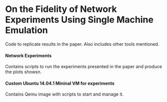 # On the Fidelity of Network Experiments Using Single Machine Emulation
Code to replicate results in the paper. Also includes other tools mentioned.

#### Network Experiments
Contains scripts to run the experiments presented in the paper and produce the plots showsn.

#### Custom Ubuntu 14.04.1 Mininal VM for experiments
Contains Qemu image with scripts to start and manage it.
